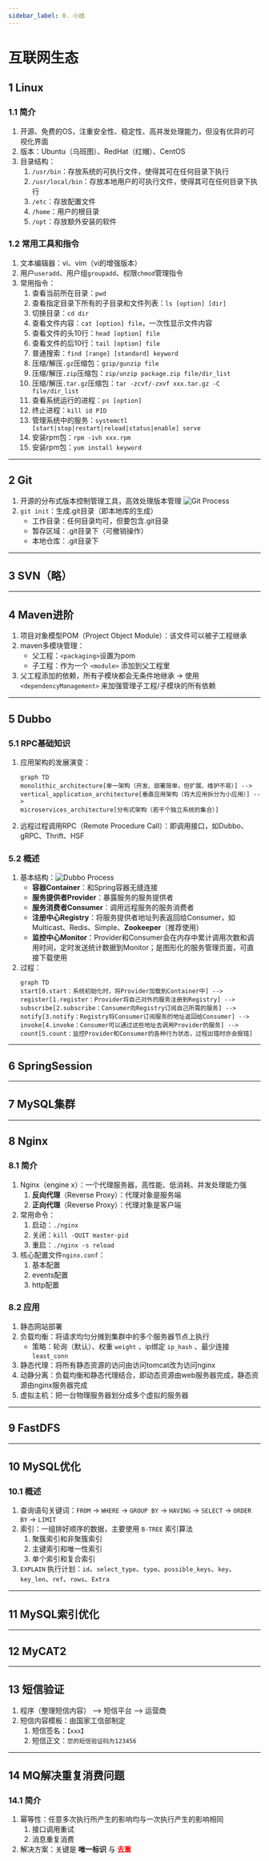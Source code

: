 ```yaml
---
sidebar_label: 0. 小结
---
```


# 互联网生态

## 1 Linux
### 1.1 简介
1. 开源、免费的OS，注重安全性、稳定性、高并发处理能力，但没有优异的可视化界面
2. 版本：Ubuntu（乌班图）、RedHat（红帽）、CentOS
3. 目录结构：
    1. `/usr/bin`：存放系统的可执行文件，使得其可在任何目录下执行
    2. `/usr/local/bin`：存放本地用户的可执行文件，使得其可在任何目录下执行
    3. `/etc`：存放配置文件
    4. `/home`：用户的根目录
    5. `/opt`：存放额外安装的软件

### 1.2 常用工具和指令
1. 文本编辑器：vi、vim（vi的增强版本）
2. 用户`useradd`、用户组`groupadd`、权限`chmod`管理指令
3. 常用指令：
    1. 查看当前所在目录：`pwd`
    2. 查看指定目录下所有的子目录和文件列表：`ls [option] [dir]`
    3. 切换目录：`cd dir`
    4. 查看文件内容：`cat [option] file`，一次性显示文件内容
    5. 查看文件的头10行：`head [option] file`
    6. 查看文件的后10行：`tail [option] file`
    7. 普通搜索：`find [range] [standard] keyword`
    8. 压缩/解压`.gz`压缩包：`gzip/gunzip file`
    9. 压缩/解压`.zip`压缩包：`zip/unzip package.zip file/dir_list`
    10. 压缩/解压`.tar.gz`压缩包：`tar -zcvf/-zxvf xxx.tar.gz -C file/dir_list`
    11. 查看系统运行的进程：`ps [option]`
    12. 终止进程：`kill id PID`
    13. 管理系统中的服务：`systemctl [start|stop|restart|reload|status|enable] serve`
    14. 安装rpm包：`rpm -ivh xxx.rpm`
    15. 安装rpm包：`yum install keyword`

---

## 2 Git
1. 开源的分布式版本控制管理工具，高效处理版本管理
    ![Git Process](./img/0.1.git_process.jpg)
2. `git init`：生成.git目录（即本地库的生成）
    - 工作目录：任何目录均可，但要包含.git目录
    - 暂存区域：.git目录下（可撤销操作）
    - 本地仓库：.git目录下

---

## 3 SVN（略）

---

## 4 Maven进阶
1. 项目对象模型POM（Project Object Module）：该文件可以被子工程继承
2. maven多模块管理：
    - 父工程：`<packaging>`设置为pom
    - 子工程：作为一个 `<module>` 添加到父工程里
3. 父工程添加的依赖，所有子模块都会无条件地继承 &rarr; 使用 `<dependencyManagement>` 来加强管理子工程/子模块的所有依赖

---

## 5 Dubbo
### 5.1 RPC基础知识
1. 应用架构的发展演变：
    ```mermaid
    graph TD
    monolithic_architecture[单一架构（开发、部署简单，但扩展、维护不易）] --> 
    vertical_application_architecture[垂直应用架构（将大应用拆分为小应用）] --> 
    microservices_architecture[分布式架构（若干个独立系统的集合）]
    ```
2. 远程过程调用RPC（Remote Procedure Call）：即调用接口，如Dubbo、gRPC、Thrift、HSF

### 5.2 概述
1. 基本结构：![Dubbo Process](./img/0.2.dubbo_process.jpg)
    - **容器Container**：和Spring容器无缝连接
    - **服务提供者Provider**：暴露服务的服务提供者
    - **服务消费者Consumer**：调用远程服务的服务消费者
    - **注册中心Registry**：将服务提供者地址列表返回给Consumer，如Multicast、Redis、Simple、**Zookeeper**（推荐使用）
    - **监控中心Monitor**：Provider和Consumer会在内存中累计调用次数和调用时间，定时发送统计数据到Monitor；是图形化的服务管理页面，可直接下载使用
2. 过程：
    ```mermaid
    graph TD
    start[0.start：系统初始化时，将Provider加载到Container中] --> 
    register[1.register：Provider将自己对外的服务注册到Registry] --> 
    subscribe[2.subscribe：Consumer向Registry订阅自己所需的服务] --> 
    notify[3.notify：Registry将Consumer订阅服务的地址返回给Consumer] --> 
    invoke[4.invoke：Consumer可以通过这些地址去调用Provider的服务] --> 
    count[5.count：监控Provider和Consumer的各种行为状态，过程出错时亦会报错]
    ```

---

## 6 SpringSession

---

## 7 MySQL集群

---

## 8 Nginx
### 8.1 简介
1. Nginx（engine x）：一个代理服务器，高性能、低消耗、并发处理能力强
    1. **反向代理**（Reverse Proxy）：代理对象是服务端
    2. **正向代理**（Reverse Proxy）：代理对象是客户端
2. 常用命令：
    1. 启动：`./nginx`
    2. 关闭：`kill -QUIT master-pid`
    3. 重启：`./nginx -s reload`
3. 核心配置文件`nginx.conf`：
    1. 基本配置
    2. events配置
    3. http配置

### 8.2 应用
1. 静态网站部署
2. 负载均衡：将请求均匀分摊到集群中的多个服务器节点上执行
    - 策略：轮询（默认）、权重 `weight` 、ip绑定 `ip_hash` 、最少连接 `least_conn`
3. 静态代理：将所有静态资源的访问由访问tomcat改为访问nginx
4. 动静分离：负载均衡和静态代理结合，即动态资源由web服务器完成，静态资源由nginx服务器完成
5. 虚拟主机：把一台物理服务器划分成多个虚拟的服务器

---

## 9 FastDFS

---

## 10 MySQL优化
### 10.1 概述
1. 查询语句关键词：`FROM` &rarr; `WHERE` &rarr; `GROUP BY` &rarr; `HAVING` &rarr; `SELECT` &rarr; `ORDER BY` &rarr; `LIMIT`
2. 索引：一组排好顺序的数据，主要使用 `B-TREE` 索引算法
    1. 聚簇索引和非聚簇索引
    2. 主键索引和唯一性索引
    3. 单个索引和复合索引
3. `EXPLAIN` 执行计划：`id`、`select_type`、`type`、`possible_keys`、`key`、`key_len`、`ref`、`rows`、`Extra`

---

## 11 MySQL索引优化

---

## 12 MyCAT2

---

## 13 短信验证
1. 程序（整理短信内容） --> 短信平台 --> 运营商
2. 短信内容模板：由国家工信部制定
    1. 短信签名：`【xxx】`
    2. 短信正文：`您的短信验证码为123456`

---

## 14 MQ解决重复消费问题
### 14.1 简介
1. 幂等性：任意多次执行所产生的影响均与一次执行产生的影响相同
    1. 接口调用重试
    2. 消息重复消费
2. 解决方案：关键是 **唯一标识** 与 **<font color="red">去重</font>**